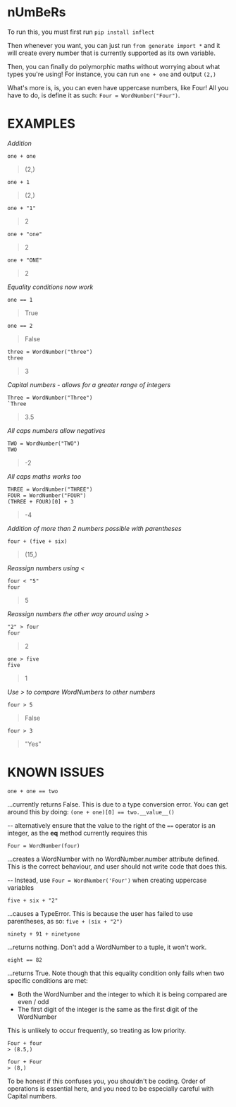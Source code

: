 # nUmBeRs

To run this, you must first run `pip install inflect`

Then whenever you want, you can just run `from generate import *` and it will create every number that is currently supported as its own variable.

Then, you can finally do polymorphic maths without worrying about what types you're using! For instance, you can run `one + one` and output `(2,)`

What's more is, is, you can even have uppercase numbers, like Four! All you have to do, is define it as such: `Four = WordNumber("Four")`.


# EXAMPLES

*Addition*

```
one + one
```
> (2,)

```
one + 1
```
> (2,)

```
one + "1"
```
> 2

```
one + "one"
```
> 2

```
one + "ONE"
```
> 2

*Equality conditions now work*

```
one == 1
```
> True

```
one == 2
```
> False

```
three = WordNumber("three")
three
```
> 3


*Capital numbers - allows for a greater range of integers*

```
Three = WordNumber("Three")
`Three
```
> 3.5

*All caps numbers allow negatives*

```
TWO = WordNumber("TWO")
TWO
```
> -2

*All caps maths works too*

```
THREE = WordNumber("THREE")
FOUR = WordNumber("FOUR")
(THREE + FOUR)[0] + 3
```
> -4

*Addition of more than 2 numbers possible with parentheses*

```
four + (five + six)
```
> (15,)

*Reassign numbers using <*

```
four < "5"
four
```
> 5

*Reassign numbers the other way around using >*
```
"2" > four
four
```
> 2

```
one > five
five
```
> 1

*Use > to compare WordNumbers to other numbers*

```
four > 5
```
> False

```
four > 3
```
> "Yes"


# KNOWN ISSUES

```
one + one == two
```
...currently returns False. This is due to a type conversion error. You can get around this by doing: `(one + one)[0] == two.__value__()`

-- alternatively ensure that the value to the right of the `==` operator is an integer, as the __eq__ method currently requires this

```
Four = WordNumber(four)
```
...creates a WordNumber with no WordNumber.number attribute defined. This is the correct behaviour, and user should not write code that does this.

-- Instead, use `Four = WordNumber('Four')` when creating uppercase variables

```
five + six + "2"
```
...causes a TypeError. This is because the user has failed to use parentheses, as so: `five + (six + "2")`

```
ninety + 91 + ninetyone
```
...returns nothing. Don't add a WordNumber to a tuple, it won't work.

```
eight == 82
```
...returns True. Note though that this equality condition only fails when two specific conditions are met:
- Both the WordNumber and the integer to which it is being compared are even / odd
- The first digit of the integer is the same as the first digit of the WordNumber

This is unlikely to occur frequently, so treating as low priority.

```
Four + four
> (8.5,)

four + Four
> (8,)
```
To be honest if this confuses you, you shouldn't be coding. Order of operations is essential here, and you need to be especially careful with Capital numbers.
